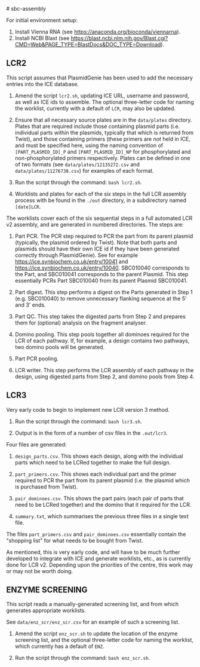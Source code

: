 # sbc-assembly

For initial environment setup:

1. Install Vienna RNA (see https://anaconda.org/bioconda/viennarna).
2. Install NCBI Blast (see https://blast.ncbi.nlm.nih.gov/Blast.cgi?CMD=Web&PAGE_TYPE=BlastDocs&DOC_TYPE=Download).

## LCR2

This script assumes that PlasmidGenie has been used to add the necessary
entries into the ICE database.

1. Amend the script `lcr2.sh`, updating ICE URL, username and password, as well
as ICE ids to assemble. The optional three-letter code for naming the worklist,
currently with a default of `LCR`, may also be updated.

2. Ensure that all necessary source plates are in the `data/plates` directory.
Plates that are required include those containing plasmid parts (i.e. individual
parts within the plasmids, typically that which is returned from Twist), and
those containing primers (these primers are *not* held in ICE, and must be
specified here, using the naming convention of `[PART_PLASMID_ID]_P` and
`[PART_PLASMID_ID]_NP` for phosphorylated and non-phosphorylated primers
respectively. Plates can be defined in one of two formats (see
`data/plates/12135272.csv` and `data/plates/11276738.csv`) for examples of each
format.

3. Run the script through the command: `bash lcr2.sh`.

4. Worklists and plates for each of the six steps in the full LCR assembly
process with be found in the `./out` directory, in a subdirectory named
`[date]LCR`.

The worklists cover each of the six sequential steps in a full automated LCR v2
assembly, and are generated in numbered directories. The steps are:

1. Part PCR. The PCR step required to PCR the part from its parent plasmid
(typically, the plasmid ordered by Twist). Note that both parts and plasmids
should have their own ICE id if they have been generated correctly through
PlasmidGenie). See for example https://ice.synbiochem.co.uk/entry/10041 and 
https://ice.synbiochem.co.uk/entry/10040. SBC010040 corresponds to the Part,
and SBC010041 corresponds to the parent Plasmid. This step essentially PCRs Part
SBC010040 from its parent Plasmid SBC010041.

2. Part digest. This step performs a digest on the Parts generated in Step 1
(e.g. SBC010040) to remove unnecessary flanking sequence at the 5' and 3' ends.

3. Part QC. This step takes the digested parts from Step 2 and prepares them for
(optional) analysis on the fragment analyser.

4. Domino pooling. This step pools together all dominoes required for the LCR
of each pathway. If, for example, a design contains two pathways, two domino
pools will be generated.

5. Part PCR pooling.

6. LCR writer. This step performs the LCR assembly of each pathway in the
design, using digested parts from Step 2, and domino pools from Step 4.

## LCR3

Very early code to begin to implement new LCR version 3 method.

1. Run the script through the command: `bash lcr3.sh`.

2. Output is in the form of a number of csv files in the `.out/lcr3`.

Four files are generated:

1. `design_parts.csv`. This shows each design, along with the individual parts
which need to be LCRed together to make the full design.

2. `part_primers.csv`. This shows each individual part and the primer required
to PCR the part from its parent plasmid (i.e. the plasmid which is purchased
from Twist).

3. `pair_dominoes.csv`. This shows the part pairs (each pair of parts that
need to be LCRed together) and the domino that it required for the LCR.

4. `summary.txt`, which summarises the previous three files in a single text file.

The files `part_primers.csv` and `pair_dominoes.csv` essentially contain the
"shopping list" for what needs to be bought from Twist.

As mentioned, this is very early code, and will have to be much further
developed to integrate with ICE and generate worklists, etc., as is currently
done for LCR v2. Depending upon the priorities of the centre, this work may or
may not be worth doing.


## ENZYME SCREENING

This script reads a manually-generated screening list, and from which generates
appropriate worklists.

See `data/enz_scr/enz_scr.csv` for an example of such a screening list.

1. Amend the script `enz_scr.sh` to update the location of the enzyme screening
list, and the optional three-letter code for naming the worklist, which
currently has a default of `ENZ`.

2. Run the script through the command: `bash enz_scr.sh`.
